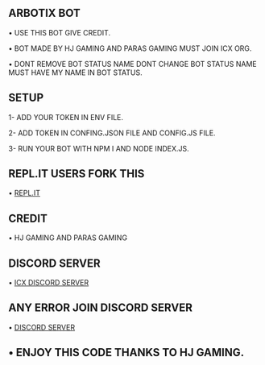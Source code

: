 ## ARBOTIX BOT

• USE THIS BOT GIVE CREDIT.

• BOT MADE BY HJ GAMING AND PARAS GAMING MUST JOIN ICX ORG.

• DONT REMOVE BOT STATUS NAME DONT CHANGE BOT STATUS NAME MUST HAVE MY NAME IN BOT STATUS.

## SETUP
1- ADD YOUR TOKEN IN ENV FILE.

2- ADD TOKEN IN CONFING.JSON FILE AND CONFIG.JS FILE.

3- RUN YOUR BOT WITH NPM I AND NODE INDEX.JS.

## REPL.IT USERS FORK THIS
• [REPL.IT](https://replit.com/@HJGAMINGYT/arbotix-bot-code-by-hjgaming?v=1)

## CREDIT
• HJ GAMING AND PARAS GAMING

## DISCORD SERVER
• [ICX DISCORD SERVER](https://discord.gg/vuyThNeAzj)

## ANY ERROR JOIN DISCORD SERVER
• [DISCORD SERVER](https://discord.gg/vuyThNeAzj)

## • ENJOY THIS CODE THANKS TO HJ GAMING.
